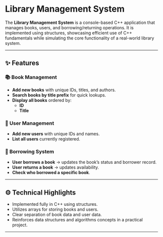 # Library Management System

The **Library Management System** is a console-based C++ application that manages books, users, and borrowing/returning operations. It is implemented using structures, showcasing efficient use of C++ fundamentals while simulating the core functionality of a real-world library system.

---

## ✨ Features

### 📚 Book Management
- **Add new books** with unique IDs, titles, and authors.
- **Search books by title prefix** for quick lookups.
- **Display all books** ordered by:
  - **ID**
  - **Title**

### 👤 User Management
- **Add new users** with unique IDs and names.
- **List all users** currently registered.

### 🔄 Borrowing System
- **User borrows a book** → updates the book’s status and borrower record.
- **User returns a book** → updates availability.
- **Check who borrowed a specific book**.

---

## ⚙️ Technical Highlights
- Implemented fully in C++ using structures.
- Utilizes arrays for storing books and users.
- Clear separation of book data and user data.
- Reinforces data structures and algorithms concepts in a practical project.

---



